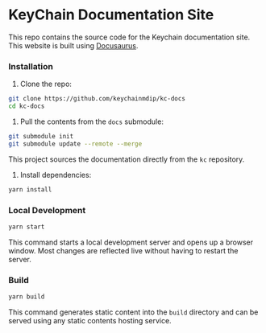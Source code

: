 # KeyChain Documentation Site

This repo contains the source code for the Keychain documentation site. This website is built using [Docusaurus](https://docusaurus.io/).

### Installation

1. Clone the repo:

```sh
git clone https://github.com/keychainmdip/kc-docs
cd kc-docs
```

1. Pull the contents from the `docs` submodule:

```sh
git submodule init
git submodule update --remote --merge
```

This project sources the documentation directly from the `kc` repository.


1. Install dependencies:

```sh
yarn install
```

### Local Development

```sh
yarn start
```

This command starts a local development server and opens up a browser window. Most changes are reflected live without having to restart the server.

### Build

```sh
yarn build
```

This command generates static content into the `build` directory and can be served using any static contents hosting service.
